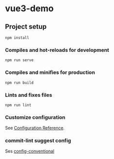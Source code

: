 # vue3-demo

## Project setup
```
npm install
```

### Compiles and hot-reloads for development
```
npm run serve
```

### Compiles and minifies for production
```
npm run build
```

### Lints and fixes files
```
npm run lint
```

### Customize configuration
See [Configuration Reference](https://cli.vuejs.org/config/).


### commit-lint suggest config

Ses [config-conventional](https://github.com/conventional-changelog/commitlint/tree/master/@commitlint/config-conventional#type-enum)
